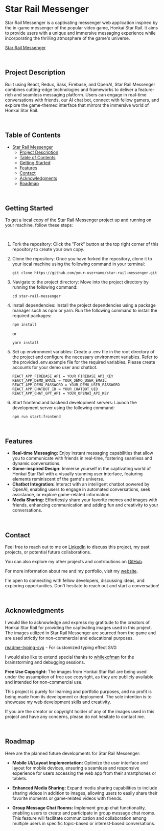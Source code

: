 # Star Rail Messenger

Star Rail Messenger is a captivating messenger web application inspired by the in-game messenger of the popular video game, Honkai Star Rail. It aims to provide users with a unique and immersive messaging experience while incorporating the thrilling atmosphere of the game's universe.

[Star Rail Messenger](https://star-rail-messenger.onrender.com/)

<br>

## Project Description

Built using React, Redux, Sass, Firebase, and OpenAI, Star Rail Messenger combines cutting-edge technologies and frameworks to deliver a feature-rich and seamless messaging platform. Users can engage in real-time conversations with friends, our AI chat bot, connect with fellow gamers, and explore the game-themed interface that mirrors the immersive world of Honkai Star Rail.

<br>

## Table of Contents

- [Star Rail Messenger](#star-rail-messenger)
  - [Project Description](#project-description)
  - [Table of Contents](#table-of-contents)
  - [Getting Started](#getting-started)
  - [Features](#features)
  - [Contact](#contact)
  - [Acknowledgments](#acknowledgments)
  - [Roadmap](#roadmap)

<br>

## Getting Started

To get a local copy of the Star Rail Messenger project up and running on your machine, follow these steps:

<br>

1. Fork the repository: Click the "Fork" button at the top right corner of this repository to create your own copy.
2. Clone the repository: Once you have forked the repository, clone it to your local machine using the following command in your terminal:

   ```
   git clone https://github.com/your-username/star-rail-messenger.git
   ```
3. Navigate to the project directory: Move into the project directory by running the following command:
   ```
   cd star-rail-messenger
   ```
4. Install dependencies: Install the project dependencies using a package manager such as npm or yarn. Run the following command to install the required packages:
   ```
   npm install
   ```
   or 
   ```
   yarn install
   ```
5. Set up environment variables: Create a .env file in the root directory of the project and configure the necessary environment variables. Refer to the provided .env.example file for the required variables. Please create accounts for your demo user and chatbot.
   ```
   REACT_APP_FIREBASE_API = YOUR_FIREBASE_API_KEY
   REACT_APP_DEMO_EMAIL = YOUR_DEMO_USER_EMAIL
   REACT_APP_DEMO_PASSWORD = YOUR_DEMO_USER_PASSWORD
   REACT_APP_CHATBOT_ID = YOUR_CHATBOT_UID
   REACT_APP_CHAT_GPT_API = YOUR_OPENAI_API_KEY
   ```
6. Start frontend and backend development servers: Launch the development server using the following command:
   ```
   npm run start:frontend
   ```

<br>


 ## Features
- **Real-time Messaging:** Enjoy instant messaging capabilities that allow you to communicate with friends in real-time, fostering seamless and dynamic conversations.
- **Game-inspired Design:** Immerse yourself in the captivating world of Honkai Star Rail with a visually stunning user interface, featuring elements reminiscent of the game's universe.
- **Chatbot Integration:** Interact with an intelligent chatbot powered by OpenAI, enabling users to engage in automated conversations, seek assistance, or explore game-related information.
- **Media Sharing:** Effortlessly share your favorite memes and images with friends, enhancing communication and adding fun and creativity to your conversations.

<br>

## Contact

Feel free to reach out to me on [LinkedIn](https://www.linkedin.com/in/wchen42/) to discuss this project, my past projects, or potential future collaborations.

You can also explore my other projects and contributions on [GitHub](https://github.com/wichen42).

For more information about me and my portfolio, visit my [website](https://wilsonchen.dev/).

I'm open to connecting with fellow developers, discussing ideas, and exploring opportunities. Don't hesitate to reach out and start a conversation!

<br>

## Acknowledgments

I would like to acknowledge and express my gratitude to the creators of Honkai Star Rail for providing the captivating images used in this project. The images utilized in Star Rail Messenger are sourced from the game and are used strictly for non-commercial and educational purposes.

[readme-typing-svg](https://github.com/denvercoder1/readme-typing-svg) - For customized typing effect SVG

I would also like to extend special thanks to [whilekofman](https://github.com/whilekofman) for the brainstorming and debugging sessions. 

**Free Use Copyright:** The images from Honkai Star Rail are being used under the assumption of free use copyright, as they are publicly available and intended for non-commercial use.

This project is purely for learning and portfolio purposes, and no profit is being made from its development or deployment. The sole intention is to showcase my web development skills and creativity.

If you are the creator or copyright holder of any of the images used in this project and have any concerns, please do not hesitate to contact me.

<br>

## Roadmap

Here are the planned future developments for Star Rail Messenger:

- **Mobile UI/Layout Implementation:** Optimize the user interface and layout for mobile devices, ensuring a seamless and responsive experience for users accessing the web app from their smartphones or tablets.

- **Enhanced Media Sharing:** Expand media sharing capabilities to include sharing videos in addition to images, allowing users to easily share their favorite moments or game-related videos with friends.

- **Group Message Chat Rooms:** Implement group chat functionality, enabling users to create and participate in group message chat rooms. This feature will facilitate communication and collaboration among multiple users in specific topic-based or interest-based conversations.
